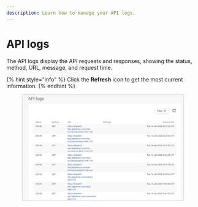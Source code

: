 ```yaml
---
description: Learn how to manage your API logs.
---
```


# API logs

The API logs display the API requests and responses, showing the status, method, URL, message, and request time.

{% hint style="info" %}
Click the **Refresh** icon to get the most current information.
{% endhint %}

<figure><img src="../../../../.gitbook/assets/image (176).png" alt=""><figcaption></figcaption></figure>
